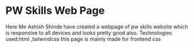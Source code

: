 
# PW Skills Web Page

Here Me Ashish Shinde have created a webpage of pw skills website which is responsive to all devices and looks pretty good also.
Technologies used:html ,tailwindcss
this page is mainly made for frontend css

